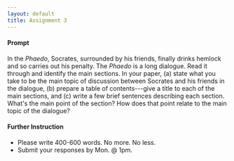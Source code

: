 ```yaml
---
layout: default
title: Assignment 3
---
```


#### Prompt ####

In the *Phaedo*, Socrates, surrounded by his friends, finally drinks hemlock and so carries out his penalty. The *Phaedo* is a long dialogue. Read it through and identify the main sections. In your paper, (a) state what you take to be the main topic of discussion between Socrates and his friends in the dialogue, (b) prepare a table of contents---give a title to each of the main sections, and (c) write a few brief sentences describing each section. What's the main point of the section? How does that point relate to the main topic of the dialogue? 

#### Further Instruction ####

+ Please write 400-600 words. No more. No less. 
+ Submit your responses by Mon. @ 1pm.